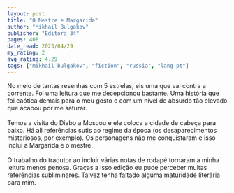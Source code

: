 ```yaml
---
layout: post
title: "O Mestre e Margarida"
author: "Mikhail Bulgakov"
publisher: "Editora 34"
pages: 408
date_read: 2023/04/29
my_rating: 2
avg_rating: 4.29
tags: ["mikhail-bulgakov", "fiction", "russia", "lang-pt"]
---
```


No meio de tantas resenhas com 5 estrelas, eis uma que vai contra a corrente. Foi uma leitura que me decepcionou bastante. Uma história que foi caótica demais para o meu gosto e com um nível de absurdo tão elevado que acabou por me saturar. <br/><br/>Temos a visita do Diabo a Moscou e ele coloca a cidade de cabeça para baixo. Há ali referências sutis ao regime da época (os desaparecimentos misteriosos, por exemplo). Os personagens não me conquistaram e isso inclui a Margarida e o mestre.<br/><br/>O trabalho do tradutor ao incluir várias notas de rodapé tornaram a minha leitura menos penosa. Graças a isso edição eu pude perceber muitas referências subliminares. Talvez tenha faltado alguma maturidade literária para mim.<br/>

